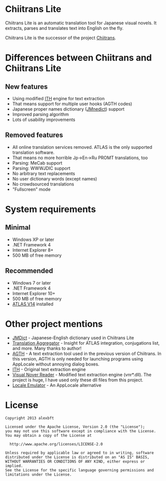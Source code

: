 ﻿# Chiitrans Lite
Chiitrans Lite is an automatic translation tool for Japanese visual novels. It extracts, parses and translates text into English on the fly.

Chiitrans Lite is the successor of the project [Chiitrans](http://code.google.com/p/chiitrans/).
# Differences between Chiitrans and Chiitrans Lite
## New features
* Using modified [ITH](http://code.google.com/p/interactive-text-hooker/) engine for text extraction
* That means support for multiple user hooks (AGTH codes)
* Japanese proper names dictionary ([JMnedict](http://www.csse.monash.edu.au/~jwb/enamdict_doc.html)) support
* Improved parsing algorithm
* Lots of usability improvements
## Removed features
* All online translation services removed. ATLAS is the only supported translation software.
* That means no more horrible Jp->En->Ru PROMT translations, too
* Parsing: MeCab support
* Parsing: WWWJDIC support
* No arbitrary text replacements
* No user dictionary words (except names)
* No crowdsourced translations
* "Fullscreen" mode
# System requirements
## Minimal
* Windows XP or later
* .NET Framework 4
* Internet Explorer 8+
* 500 MB of free memory
## Recommended
* Windows 7 or later
* .NET Framework 4
* Internet Explorer 10+
* 500 MB of free memory
* [ATLAS V14](http://www.fujitsu.com/global/services/software/translation/atlas/index.html) installed
# Other project mentions
* [JMDict](http://www.csse.monash.edu.au/~jwb/jmdict.html) - Japanese-English dictionary used in Chiitrans Lite
* [Translation Aggregator](http://www.hongfire.com/forum/showthread.php/94395-Translation-Aggregator-v0-4-9) - Insight for ATLAS integration, conjugations list, and more. Many thanks to author!
* [AGTH](https://sites.google.com/site/agthook/) - A text extraction tool used in the previous version of Chiitrans. In this version, AGTH is only needed for launching programs using AppLocale without annoying dialog boxes.
* [ITH](http://code.google.com/p/interactive-text-hooker/) - Original text extraction engine
* [Visual Nover Reader](https://code.google.com/p/annot-player/) - Modified text extraction engine (vnr\*.dll). The project is huge, I have used only these dll files from this project.
* [Locale Emulator](https://github.com/xupefei/Locale-Emulator) - An AppLocale alternative
# License
    Copyright 2013 alexbft

    Licensed under the Apache License, Version 2.0 (the "License");
    you may not use this software except in compliance with the License.
    You may obtain a copy of the License at

      http://www.apache.org/licenses/LICENSE-2.0

    Unless required by applicable law or agreed to in writing, software
    distributed under the License is distributed on an "AS IS" BASIS,
    WITHOUT WARRANTIES OR CONDITIONS OF ANY KIND, either express or implied.
    See the License for the specific language governing permissions and
    limitations under the License.